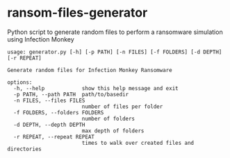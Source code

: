 # ransom-files-generator
Python script to generate random files to perform a ransomware simulation using Infection Monkey

```
usage: generator.py [-h] [-p PATH] [-n FILES] [-f FOLDERS] [-d DEPTH] [-r REPEAT]

Generate random files for Infection Monkey Ransomware

options:
  -h, --help            show this help message and exit
  -p PATH, --path PATH  path/to/basedir
  -n FILES, --files FILES
                        number of files per folder
  -f FOLDERS, --folders FOLDERS
                        number of folders
  -d DEPTH, --depth DEPTH
                        max depth of folders
  -r REPEAT, --repeat REPEAT
                        times to walk over created files and directories
```